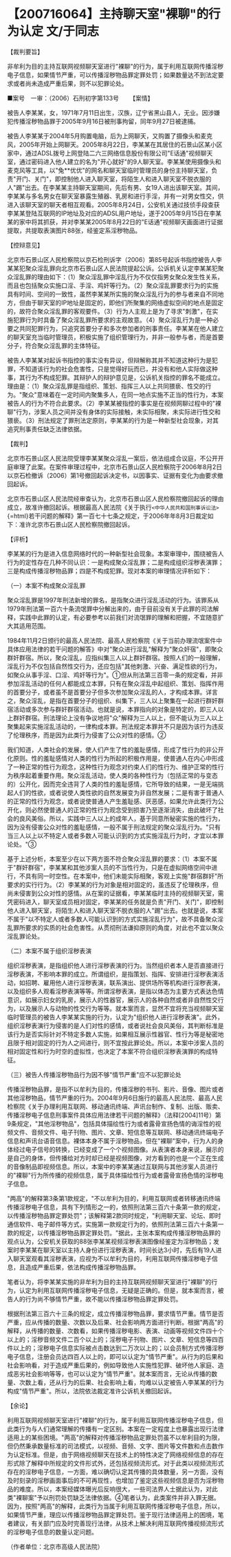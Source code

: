 # 【200716064】主持聊天室"裸聊"的行为认定 文/于同志

【裁判要旨】

非牟利为目的主持互联网视频聊天室进行"裸聊"的行为，属于利用互联网传播淫秽电子信息，如果情节严重，可以传播淫秽物品罪定罪处罚；如果数量达不到法定要求或者尚未造成严重后果，则不以犯罪论处。

■案号　一审：（2006）石刑初字第133号 　　【案情】

被告人李某某，女，1971年7月11日出生，汉族，辽宁省黑山县人，无业。因涉嫌犯传播淫秽物品罪于2005年9月16日被刑事拘留，同年9月27日被逮捕。

被告人李某某于2004年5月购置电脑，后为上网聊天，又购置了摄像头和麦克风，2005年开始上网聊天。2005年8月22日，李某某在其居住的石景山区某小区家中，通过ADSL拨号上网登陆二六三网络信息股份有限公司"E话通"视频聊天室，通过密码进入他人建立的名为"开心就好"的9人聊天室。李某某使用摄像头和麦克风等工具，以"兔\*\*优优"的网名和聊天室临时管理员的身份主持聊天室，负责"开门、关门"，即控制他人进入聊天室，将陌生人和进入聊天室不脱衣服的人"踢"出去。在李某某主持聊天室期间，先后有男、女19人进出该聊天室。其间，李某某与多名男女在聊天室暴露生殖器、乳房和进行手淫，并有一对男女性交，供进入该聊天室的聊天者相互观看。2005年8月24日，公安机关通过技侦手段查获李某某登陆互联网的IP地址及对应的ADSL用户地址，遂于2005年9月15日在李某某的家中将其抓获，并对李某某2005年8月22日的"E话通"视频聊天画面进行证据提取，共提取表演图片88张，经鉴定系淫秽物品。

【控辩意见】

北京市石景山区人民检察院以京石检刑诉字（2006）第85号起诉书指控被告人李某某犯聚众淫乱罪向北京市石景山区人民法院提起公诉。公诉机关认定李某某犯聚众淫乱罪的理由如下：（1）聚众淫乱罪中淫乱行为不仅仅指男女聚众发生性关系，而且也包括聚众实施口淫、手淫、鸡奸等行为。（2）聚众淫乱罪要求行为的实施具有时间、空间的一致性，虽然李某某所实施的聚众淫乱行为的参与者来自不同地方，但由于聊天室的IP地址是固定的，即他们所聚集的网络虚拟空间的地点是固定的，故符合聚众淫乱罪的客观要件。（3）行为人主观上是为了寻求"刺激"，在实施犯罪行为时具备了聚众淫乱罪所要求的主观故意。（4）聚众淫乱行为是一种必要之共同犯罪行为，只追究首要分子和多次参加者的刑事责任。李某某在他人建立的聊天室充当临时管理员，积极实施了组织管理行为，并非一般参与者，而是首要分子，符合聚众淫乱罪的主体特征。

被告人李某某对起诉书指控的事实没有异议，但辩解称其并不知道这种行为是犯罪，不知道该行为的社会危害性，只是觉得好玩而已，并没有和他人实际做这种事，其行为不构成犯罪。其辩护人的辩护意见是，公诉机关指控的罪名不能成立。理由是：（1）聚众淫乱罪是指组织、策划、指挥三人以上共同猥亵、性交的行为。"聚众"意味着在一定时间内聚集多人，在同一地点实施不正当的性行为，本案被告人的行为不符合此要求。（2）李某某被指控的事实是在视频网聊过程中的"裸聊"行为，涉案人员之间并没有身体的实际接触，未实际相聚，未实际进行性交和猥亵。（3）刑法规定了罪刑法定原则，李某某的行为是一种新型社会现象，对其追究刑事责任缺乏法律依据。

【裁判】

北京市石景山区人民法院受理李某某聚众淫乱一案后，依法组成合议庭，不公开开庭审理了此案。在案件审理过程中，北京市石景山区人民检察院于2006年8月2日以京石检撤诉（2006）第1号撤回起诉决定书，以因事实、证据有变化为由要求撤回起诉。

北京市石景山区人民法院经审查认为，北京市石景山区人民检察院撤回起诉的理由成立，故准许撤回起诉。根据最高人民法院《关于执行`<中华人民共和国刑事诉讼法>`{=html}若干问题的解释》第一百七十七条之规定，于2006年年8月3日裁定如下：准许北京市石景山区人民检察院撤回起诉。

【评析】

李某某的行为是进入信息网络时代的一种新型社会现象。本案审理中，围绕被告人行为的定性存在几种不同认识：一是构成聚众淫乱罪；二是构成组织淫秽表演罪；三是构成传播淫秽物品罪；四是不构成犯罪。现对本案的审理情况评析如下：

（一）本案不构成聚众淫乱罪

聚众淫乱罪是1997年刑法新增的罪名，是指聚众进行淫乱活动的行为。该罪系从1979年刑法第一百六十条流氓罪中分解出来的，由于目前没有关于此罪的司法解释，实践中此罪的认定，有必要参考以前我们对流氓罪的理解和把握，不宜随意扩大其适用范围。

1984年11月2日颁行的最高人民法院、最高人民检察院《关于当前办理流氓案件中具体应用法律的若干问题的解答》中对"聚众进行淫乱"解释为"聚众奸宿"，即聚众群奸群宿。所以，聚众淫乱，应指纠集三人以上群奸群宿。按照人们的一般理解，淫乱行为不仅包括自然性交行为，还应包括"其他刺激、兴奋、满足性欲的行为，如聚众从事手淫、口淫、鸡奸等行为"。①但从刑法第三百零一条的规定看，并非参加淫乱活动的任何人都能成立本罪，只有在聚众淫乱中起组织、策划、指挥作用的首要分子，或者虽不是首要分子但多次参加聚众淫乱的人，才构成本罪。详言之，聚众淫乱，是指在首要分子的组织、纠集下，三人以上聚集在一起进行群奸群宿活动或多次参与群奸群宿活动。也就是说，本罪指向的对象是特定的，即三人以上群奸群宿。刑法理论上没有争议地将"众"解释为三人以上，但不能认为三人以上聚集起来实施淫乱活动的，一律构成本罪。刑法规定本罪并不只是因为该行为违反了伦理秩序，而是因为此类行为侵害了公众对性的感情。②

我们知道，人类社会的发展，使人们产生了性的羞耻感情，形成了性行为的非公开化原则。性的羞耻感情对人类的性行为所起的积极作用是，使普通人在内心中形成了一种正常的性行为观念，这种性行为观念对约束人们的性行为、维护正常的性行为秩序起着重要作用。聚众淫乱活动，使人类的各种性行为（包括正常的与变态的）公开化，因而完全违背了人类的性的羞耻感情，它所导致的结果，一是无端挑起人们的性欲，或者说使人类性欲的自然发展变为非自然发展；二是有害于普通人的正常的性行为观念，或者说使普通人产生羞耻感、厌恶感，如果允许此类行为公开化，则必然使普通人的正常的性行为观念受到损害乃至逐渐消失，由此破坏了社会的良风美俗。所以，实践中三人以上的成年人，基于同意所秘密实施的性行为，因为没有侵害公众对性的羞耻感情，一般不属于刑法规定的聚众淫乱行为。"只有当三人以上以不特定人或者多数人可能认识到的方式实施淫乱行为时，才宜以本罪论处。"③

基于上述分析，本案至少在以下两方面不符合聚众淫乱罪的要求：（1）本案不属于"群奸群宿"，李某某和其他涉案人员的不当性行为，只是在虚拟网络空间中进行，不具有同一时空性。在本案中，他们未能实际相聚，客观上实施"群宿群奸"所要求的实行行为。（2）李某某的行为对象是相对固定的，虽违反了伦理秩序，但尚未侵害到公众对性的感情。从在案的证据看，李某某临时主持的视频聊天室，需凭密码进入，聊天室成员相对固定，李某某的任务就是负责"开门、关门"，即控制他人进入聊天室，将陌生人和进入聊天室不脱衣服的人"踢"出去。也就是说，本案不属于"以不特定人或者多数人可能认识到的方式实施淫乱行为"，故不具备聚众淫乱罪所要求的实质的社会危害性。从贯彻刑法谦抑原则的角度，对此也不宜以聚众淫乱罪论处。

（二）本案不属于组织淫秽表演

组织淫秽表演，是指组织他人进行淫秽表演的行为。当然组织者本人是否直接进行淫秽表演，不影响本罪的成立。所谓组织，是指策划、指挥、安排进行淫秽表演活动，如招聘、雇用他人进行淫秽表演，联系演出、提供场所等机构进行淫秽表演，以及组织多人观看淫秽表演等等。所谓淫秽表演，是指以体态为主要方式表达色情意识，如展示妇女的乳房，展示人的性器官，展示人的各种自然或者非自然性交行为，以及展示人与动物的性交行为等等。就本案而言，显然不宜将充当视频聊天室临时管理员的被告人李某某实施的行为，认定为"组织他人进行淫秽表演"。此外，组织淫秽表演行为侵害的是人们对性的感情，或者说社会良风美俗，其判断标准是该行为是否实际针对不特定多数人实施，如果相互展示性器官、性行为等是秘密地且限于相对固定的行为人之间进行，则不宜按此罪论处。所以，本案中涉案人员的相对固定性和行为时空的虚拟性，也决定了本案不符合组织淫秽表演罪的构成特征。

（三）被告人传播淫秽物品行为因不够"情节严重"应不以犯罪论处

传播淫秽物品罪，是指不以牟利为目的，传播淫秽的书刊、影片、音像、图片或者其他淫秽物品，情节严重的行为。2004年9月6日施行的最高人民法院、最高人民检察院《关于办理利用互联网、移动通讯终端、声讯台制作、复制、出版、贩卖、传播淫秽电子信息刑事案件具体应用法律若干问题的解释》（法释\[2004\]11号）第9条规定，"其他淫秽物品"，包括具体描绘性行为或者露骨宣扬色情的诲淫性的视频文件、音频文件、电子刊物、图片、文章、短信息等互联网、移动通讯终端电子信息和声讯台语音信息。裸体本身不属于淫秽物品，但在"裸聊"案中，行为人的身体经过电子信号的转换，已经变成了一个个视频图像。从表演者本身来说，展示的是自己的身体，但传播给对方时却已经是视频图像，对方看到的也是一个正在生成的音像制品即视频信息。所以，本案中的李某某通过互联网与其他涉案人员进行的"裸聊"行为所传播的视频信息，属于具体描绘性行为或者露骨宣扬色情的淫秽电子信息。

"两高"的解释第3条第1款规定，"不以牟利为目的，利用互联网或者转移通讯终端传播淫秽电子信息，具有下列情形之一的，依照刑法第三百六十条第一款的规定，以传播淫秽物品罪定罪处罚"；该解释第2款同时规定，"利用聊天室、论坛、即时通信软件、电子邮件等方式，实施第一款规定行为的，依照刑法第三百六十条第一款的规定，以传播淫秽物品罪定罪处罚。"据此，主张本案构成传播淫秽物品罪的观点认为，公安机关获取的88张李某某视频淫秽表演图像经鉴定为淫秽物品；发案时李某某在聊天室以主持人身份进行淫秽表演，时间长达3小时，先后有19人进入聊天室观看其淫秽表演，应视为不以牟利为目的，利用互联网传播淫秽电子信息，且造成严重后果，依法构成传播淫秽物品罪。

笔者认为，将李某某实施的非牟利为目的主持互联网视频聊天室进行"裸聊"的行为，认定为利用互联网传播淫秽电子信息，无疑是正确的。但是，就本案而言，被告人的行为尚不够情节严重，故不能以传播淫秽物品罪定罪处罚。

根据刑法第三百六十三条的规定，成立传播淫秽物品罪，要求情节严重。情节是否严重，应从传播的数量、次数以及后果、社会影响两方面进行判断。根据"两高"的解释，从传播的数量、次数看，如果传播淫秽电影、表演、动画等视频文件四十个以上的；淫秽音频文件二百个以上的；淫秽电子刊物、图片、文章、短信息等四百件以上的；淫秽电子信息实际被点击数达到二万次以上的；以会员制方式传播淫秽电子信息，注册会员达四百人以上的，即可以认定为"情节严重"。从行为的后果和社会影响看，对于造成严重后果的，例如导致他人实施性犯罪、破坏他人家庭、造成恶劣社会影响等等，也可以认定为"情节严重"。就本案而言，无论从传播的数量、次数上看，还从行为的后果、社会影响上看，均难以认定被告人李某某的行为构成"情节严重"。所以，法院依法裁定准许公诉机关撤回起诉。

【余论】

利用互联网视频聊天室进行"裸聊"的行为，属于利用互联网传播淫秽电子信息，但此类行为与人们通常理解的传播有一定区别。本案在一定程度上也暴露出现行法律适用上的某些困境。"两高"的解释对传播淫秽物品定罪处罚虽不以牟利目的为限，但仍然秉承数量标准的司法模式，以视频、音频、文字、图片等文件数和点击数作为认定标准。但是，由于网络视频聊天在技术上的特性决定了网络视频信息的存在形式除了解释中所规定的文件形式外，还包括视频流形式。对于此类以视频流形式存在的淫秽电子信息，一方面，难以确切认定其传播的具体数量，另一方面，没有及时刻录的淫秽画面事后的不可再现性，也增加了鉴定这些视频信息是否为淫秽物品的难度。所以，本案经媒体曝光后反响很大，一些司法界人士据此认为，对此类"裸聊案"予以刑罚处罚缺乏法律依据。④笔者认为，此类案件并非入罪无据。因为，按照"两高"的解释，此类行为当属于利用互联网传播淫秽电子信息，所以，如果情节严重，理应以传播淫秽物品罪定罪处罚。鉴于现行法律适用上的困境，笔者建议，有关部门应及时完善现行法律，从技术上解决利用互联网传播视频流形式的淫秽电子信息的数量认定问题。

（作者单位：北京市高级人民法院）